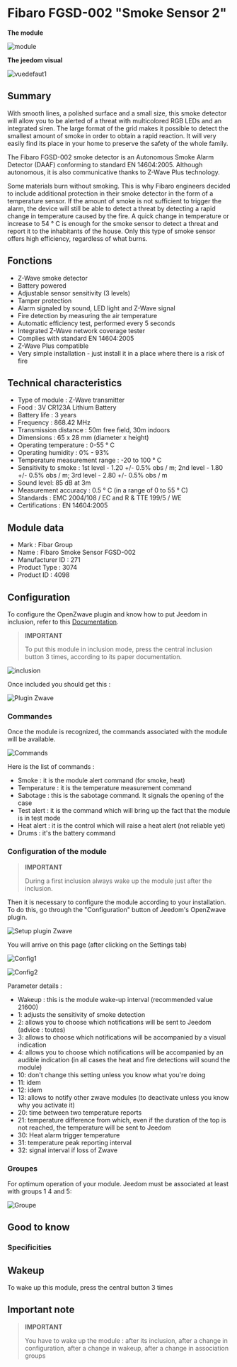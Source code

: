 # Fibaro FGSD-002 "Smoke Sensor 2"

**The module**

![module](images/fibaro.fgsd102/module.jpg)

**The jeedom visual**

![vuedefaut1](images/fibaro.fgsd102/vuedefaut1.jpg)

## Summary

With smooth lines, a polished surface and a small size, this smoke detector will allow you to be alerted of a threat with multicolored RGB LEDs and an integrated siren. The large format of the grid makes it possible to detect the smallest amount of smoke in order to obtain a rapid reaction. It will very easily find its place in your home to preserve the safety of the whole family.

The Fibaro FGSD-002 smoke detector is an Autonomous Smoke Alarm Detector (DAAF) conforming to standard EN 14604:2005. Although autonomous, it is also communicative thanks to Z-Wave Plus technology.

Some materials burn without smoking. This is why Fibaro engineers decided to include additional protection in their smoke detector in the form of a temperature sensor. If the amount of smoke is not sufficient to trigger the alarm, the device will still be able to detect a threat by detecting a rapid change in temperature caused by the fire. A quick change in temperature or increase to 54 ° C is enough for the smoke sensor to detect a threat and report it to the inhabitants of the house. Only this type of smoke sensor offers high efficiency, regardless of what burns.

## Fonctions

-   Z-Wave smoke detector
-   Battery powered
-   Adjustable sensor sensitivity (3 levels)
-   Tamper protection
-   Alarm signaled by sound, LED light and Z-Wave signal
-   Fire detection by measuring the air temperature
-   Automatic efficiency test, performed every 5 seconds
-   Integrated Z-Wave network coverage tester
-   Complies with standard EN 14604:2005
-   Z-Wave Plus compatible
-   Very simple installation - just install it in a place where there is a risk of fire

## Technical characteristics

-   Type of module : Z-Wave transmitter
-   Food : 3V CR123A Lithium Battery
-   Battery life : 3 years
-   Frequency : 868.42 MHz
-   Transmission distance : 50m free field, 30m indoors
-   Dimensions : 65 x 28 mm (diameter x height)
-   Operating temperature : 0-55 ° C
-   Operating humidity : 0% - 93%
-   Temperature measurement range : -20 to 100 ° C
-   Sensitivity to smoke : 1st level - 1.20 +/- 0.5% obs / m; 2nd level - 1.80 +/- 0.5% obs / m; 3rd level - 2.80 +/- 0.5% obs / m
-   Sound level: 85 dB at 3m
-   Measurement accuracy : 0.5 ° C (in a range of 0 to 55 ° C)
-   Standards : EMC 2004/108 / EC and R & TTE 199/5 / WE
-   Certifications : EN 14604:2005

## Module data

-   Mark : Fibar Group
-   Name : Fibaro Smoke Sensor FGSD-002
-   Manufacturer ID : 271
-   Product Type : 3074
-   Product ID : 4098

## Configuration

To configure the OpenZwave plugin and know how to put Jeedom in inclusion, refer to this [Documentation](https://doc.jeedom.com/en_US/plugins/automation%20protocol/openzwave/).

> **IMPORTANT**
>
> To put this module in inclusion mode, press the central inclusion button 3 times, according to its paper documentation.

![inclusion](images/fibaro.fgsd102/inclusion.jpg)

Once included you should get this :

![Plugin Zwave](images/fibaro.fgsd102/information.jpg)

### Commandes

Once the module is recognized, the commands associated with the module will be available.

![Commands](images/fibaro.fgsd102/commandes.jpg)

Here is the list of commands :

-   Smoke : it is the module alert command (for smoke, heat)
-   Temperature : it is the temperature measurement command
-   Sabotage : this is the sabotage command. It signals the opening of the case
-   Test alert : it is the command which will bring up the fact that the module is in test mode
-   Heat alert : it is the control which will raise a heat alert (not reliable yet)
-   Drums : it's the battery command

### Configuration of the module

> **IMPORTANT**
>
> During a first inclusion always wake up the module just after the inclusion.

Then it is necessary to configure the module according to your installation. To do this, go through the "Configuration" button of Jeedom's OpenZwave plugin.

![Setup plugin Zwave](images/plugin/bouton_configuration.jpg)

You will arrive on this page (after clicking on the Settings tab)

![Config1](images/fibaro.fgsd102/config1.jpg)

![Config2](images/fibaro.fgsd102/config2.jpg)

Parameter details :

-   Wakeup : this is the module wake-up interval (recommended value 21600)
-   1: adjusts the sensitivity of smoke detection
-   2: allows you to choose which notifications will be sent to Jeedom (advice : toutes)
-   3: allows to choose which notifications will be accompanied by a visual indication
-   4: allows you to choose which notifications will be accompanied by an audible indication (in all cases the heat and fire detections will sound the module)
-   10: don't change this setting unless you know what you're doing
-   11: idem
-   12: idem
-   13: allows to notify other zwave modules (to deactivate unless you know why you activate it)
-   20: time between two temperature reports
-   21: temperature difference from which, even if the duration of the top is not reached, the temperature will be sent to Jeedom
-   30: Heat alarm trigger temperature
-   31: temperature peak reporting interval
-   32: signal interval if loss of Zwave

### Groupes

For optimum operation of your module. Jeedom must be associated at least with groups 1 4 and 5:

![Groupe](images/fibaro.fgsd102/groupe.jpg)

## Good to know

### Specificities

## Wakeup

To wake up this module, press the central button 3 times

## Important note

> **IMPORTANT**
>
> You have to wake up the module : after its inclusion, after a change in configuration, after a change in wakeup, after a change in association groups
